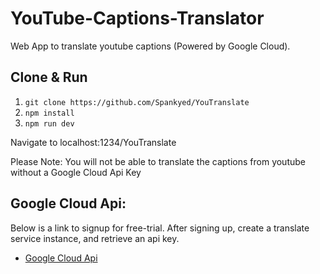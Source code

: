 # YouTube-Captions-Translator
Web App to translate youtube captions (Powered by Google Cloud).

## Clone & Run
1. `git clone https://github.com/Spankyed/YouTranslate`
2. `npm install`
3. `npm run dev`

Navigate to localhost:1234/YouTranslate

Please Note: You will not be able to translate the captions from youtube without a Google Cloud Api Key

## Google Cloud Api:
Below is a link to signup for free-trial. After signing up, create a translate service instance, and retrieve an api key. 
- [Google Cloud Api](https://cloud.google.com/apis/?utm_source=google&utm_medium=cpc&utm_campaign=na-US-all-en-dr-bkws-all-all-trial-e-dr-1007179&utm_content=text-ad-none-any-DEV_c-CRE_293733486129-ADGP_Hybrid+%7C+AW+SEM+%7C+BKWS+%7C+US+%7C+en+%7C+EXA+~+Tools+~+MGMT+Tools+~+Cloud+API+~+Google+Cloud+Apis-KWID_43700036673590261-kwd-218322698167&utm_term=KW_google%20cloud%20apis-ST_google+cloud+apis&gclid=Cj0KCQjwvdXpBRCoARIsAMJSKqJgZ1IbQ72R282ykREx12KEJy22V0cQEMIpsf78rH0YDMgvkTOnnqsaArpsEALw_wcB) 


